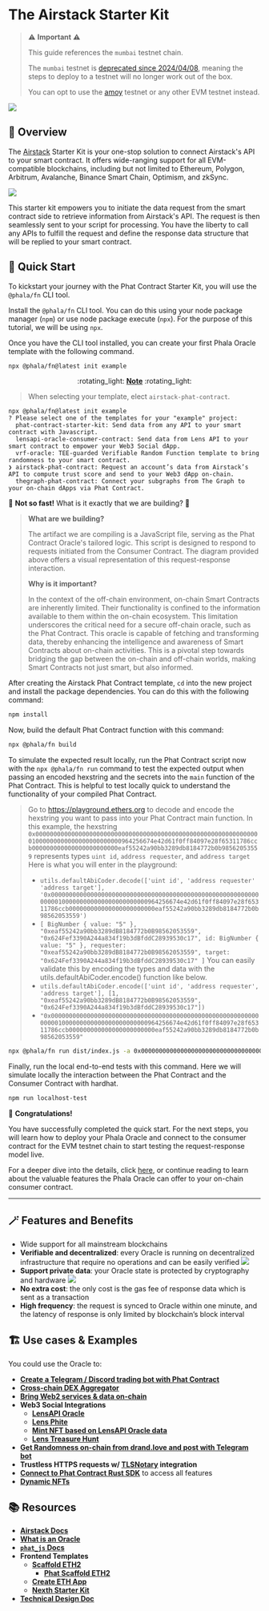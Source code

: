 # The Airstack Starter Kit
> :warning: **Important** ⚠️
> 
> This guide references the `mumbai` testnet chain. 
>
> The `mumbai` testnet is [deprecated since 2024/04/08](https://blog.thirdweb.com/deprecation-of-mumbai-testnet/), meaning the steps to deploy to a testnet will no longer work out of the box.
>
> You can opt to use the [amoy](https://polygon.technology/blog/introducing-the-amoy-testnet-for-polygon-pos) testnet or any other EVM testnet instead.

![](./assets/Airstack.png)
## :mag_right: Overview
The [Airstack](https://www.airstack.xyz/) Starter Kit is your one-stop solution to connect Airstack's API to your smart contract. It offers wide-ranging support for all EVM-compatible blockchains, including but not limited to Ethereum, Polygon, Arbitrum, Avalanche, Binance Smart Chain, Optimism, and zkSync.

![](./assets/AirstackUserJourney.png)

This starter kit empowers you to initiate the data request from the smart contract side to retrieve information from Airstack's API. The request is then seamlessly sent to your script for processing. You have the liberty to call any APIs to fulfill the request and define the response data structure that will be replied to your smart contract.
## :runner: Quick Start
To kickstart your journey with the Phat Contract Starter Kit, you will use the `@phala/fn` CLI tool.

Install the `@phala/fn` CLI tool. You can do this using your node package manager (`npm`) or use node package execute (`npx`). For the purpose of this tutorial, we will be using `npx`.

Once you have the CLI tool installed, you can create your first Phala Oracle template with the following command.
```bash
npx @phala/fn@latest init example
```

<center>:rotating_light: <u><b>Note</b></u> :rotating_light:</center> 

> When selecting your template, elect `airstack-phat-contract`.

```shell
npx @phala/fn@latest init example
? Please select one of the templates for your "example" project: 
  phat-contract-starter-kit: Send data from any API to your smart contract with Javascript. 
  lensapi-oracle-consumer-contract: Send data from Lens API to your smart contract to empower your Web3 Social dApp. 
  vrf-oracle: TEE-guarded Verifiable Random Function template to bring randomness to your smart contract. 
❯ airstack-phat-contract: Request an account’s data from Airstack’s API to compute trust score and send to your Web3 dApp on-chain. 
  thegraph-phat-contract: Connect your subgraphs from The Graph to your on-chain dApps via Phat Contract.  
```

:stop_sign: **Not so fast!** What is it exactly that we are building? :stop_sign:

> **What are we building?** 
>
> The artifact we are compiling is a JavaScript file, serving as the Phat Contract Oracle's tailored logic. This script is designed to respond to requests initiated from the Consumer Contract. The diagram provided above offers a visual representation of this request-response interaction.
> 
> **Why is it important?**
>
> In the context of the off-chain environment, on-chain Smart Contracts are inherently limited. Their functionality is confined to the information available to them within the on-chain ecosystem. This limitation underscores the critical need for a secure off-chain oracle, such as the Phat Contract. This oracle is capable of fetching and transforming data, thereby enhancing the intelligence and awareness of Smart Contracts about on-chain activities. This is a pivotal step towards bridging the gap between the on-chain and off-chain worlds, making Smart Contracts not just smart, but also informed.
>

After creating the Airstack Phat Contract template, `cd` into the new project and install the package dependencies. You can do this with the following command:
```bash
npm install
```
Now, build the default Phat Contract function with this command:
```bash
npx @phala/fn build
```
To simulate the expected result locally, run the Phat Contract script now with the `npx @phala/fn run` command to test the expected output when passing an encoded hexstring and the secrets into the `main` function of the Phat Contract. This is helpful to test locally quick to understand the functionality of your compiled Phat Contract.
> Go to https://playground.ethers.org to decode and encode the hexstring you want to pass into your Phat Contract main function.
> In this example, the hexstring `0x0000000000000000000000000000000000000000000000000000000000000001000000000000000000000000964256674e42d61f0ff84097e28f65311786ccb000000000000000000000000eaf55242a90bb3289db8184772b0b98562053559` represents types `uint id`, `address requester`, and `address target` 
> Here is what you will enter in the playground:
> - `utils.defaultAbiCoder.decode(['uint id', 'address requester' 'address target'], '0x0000000000000000000000000000000000000000000000000000000000000001000000000000000000000000964256674e42d61f0ff84097e28f65311786ccb000000000000000000000000eaf55242a90bb3289db8184772b0b98562053559')`
> - `[ BigNumber { value: "5" }, "0xeaf55242a90bb3289dB8184772b0B98562053559", "0x624Fef3390A244a834f19b3dBfddC28939530c17", id: BigNumber { value: "5" }, requester: "0xeaf55242a90bb3289dB8184772b0B98562053559", target: "0x624Fef3390A244a834f19b3dBfddC28939530c17" ]`
> You can easily validate this by encoding the types and data with the utils.defaultAbiCoder.encode() function like below.
> - `utils.defaultAbiCoder.encode(['uint id', 'address requester', 'address target'], [1, "0xeaf55242a90bb3289dB8184772b0B98562053559", "0x624Fef3390A244a834f19b3dBfddC28939530c17"])`
> - `"0x0000000000000000000000000000000000000000000000000000000000000001000000000000000000000000964256674e42d61f0ff84097e28f65311786ccb000000000000000000000000eaf55242a90bb3289db8184772b0b98562053559"`
```bash
npx @phala/fn run dist/index.js -a 0x0000000000000000000000000000000000000000000000000000000000000001000000000000000000000000964256674e42d61f0ff84097e28f65311786ccb000000000000000000000000eaf55242a90bb3289db8184772b0b98562053559 '{"apiUrl": "https://api.airstack.xyz/gql", "apiKey": "3a41775a358a4cb99ca9a29c1f6fc486"}'
```

Finally, run the local end-to-end tests with this command. Here we will simulate locally the interaction between the Phat Contract and the Consumer Contract with hardhat.
```bash
npm run localhost-test 
```
:partying_face: **Congratulations!** 

You have successfully completed the quick start. For the next steps, you will learn how to deploy your Phala Oracle and connect to the consumer contract for the EVM testnet chain to start testing the request-response model live.

For a deeper dive into the details, click [here](https://bit.ly/connect-pc-2-0-to-evm-sc),  or continue reading to learn about the valuable features the Phala Oracle can offer to your on-chain consumer contract.

---
## :magic_wand: Features and Benefits

- Wide support for all mainstream blockchains
- **Verifiable and decentralized**: every Oracle is running on decentralized infrastructure that require no operations and can be easily verified
![](./assets/RA-Attested-Verifiable.png)
- **Support private data**: your Oracle state is protected by cryptography and hardware
![](./assets/Cross-chain-e2ee.png)
- **No extra cost**: the only cost is the gas fee of response data which is sent as a transaction
- **High frequency**: the request is synced to Oracle within one minute, and the latency of response is only limited by blockchain’s block interval

## :building_construction: Use cases & Examples

You could use the Oracle to:
- **[Create a Telegram / Discord trading bot with Phat Contract](https://bit.ly/3LGpXCq)**
- **[Cross-chain DEX Aggregator](./assets/case-cross-chain-dex-aggregator.jpg)**
- **[Bring Web2 services & data on-chain](./assets/case-contract-controlled-web2-service.jpg)**
- **Web3 Social Integrations**
  - **[LensAPI Oracle](https://bit.ly/3runoN1)**
  - **[Lens Phite](https://bit.ly/3RG9OR7)**
  - **[Mint NFT based on LensAPI Oracle data](./assets/LensAPI-Oracle.png)**
  - **[Lens Treasure Hunt](https://bit.ly/3PWP5Y9)**
- **[Get Randomness on-chain from drand.love and post with Telegram bot](https://bit.ly/3PXDyI4)**
- **Trustless HTTPS requests w/ [TLSNotary](https://bit.ly/3rwD2Hw) integration**
- **[Connect to Phat Contract Rust SDK](./assets/Oracle-Rust-SDK.png)** to access all features
- **[Dynamic NFTs](https://bit.ly/3ZBJHNb)**

## :books: Resources
- **[Airstack Docs](https://docs.airstack.xyz/airstack-docs-and-faqs/)**
- **[What is an Oracle](https://bit.ly/3PE6ymF)**
- **[`phat_js` Docs](https://bit.ly/phat_js)**
- **Frontend Templates**
  - **[Scaffold ETH2](https://bit.ly/45ekZnt)**
    - **[Phat Scaffold ETH2](https://github.com/HashWarlock/airstack-phat-contract)**
  - **[Create ETH App](https://bit.ly/468I105)**
  - **[Nexth Starter Kit](https://bit.ly/3EVS0di)**
- **[Technical Design Doc](https://bit.ly/3ZAzdxE)**

